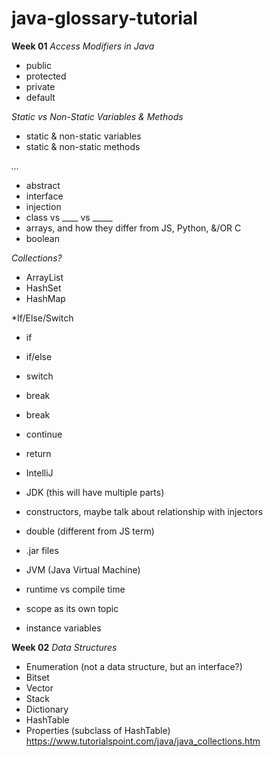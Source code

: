 # java-glossary-tutorial

**Week 01**
*Access Modifiers in Java*
- public
- protected
- private
- default

*Static vs Non-Static Variables & Methods*
- static & non-static variables
- static & non-static methods

*...*
- abstract 
- interface
- injection
- class vs ____ vs _____
- arrays, and how they differ from JS, Python, &/OR C
- boolean


*Collections?*
- ArrayList
- HashSet
- HashMap

*If/Else/Switch
- if
- if/else
- switch
- break

- break
- continue
- return

- IntelliJ
- JDK (this will have multiple parts)
- constructors, maybe talk about relationship with injectors
- double (different from JS term)
- .jar files
- JVM (Java Virtual Machine)
- runtime vs compile time
- scope as its own topic
- instance variables


**Week 02**
*Data Structures*
- Enumeration (not a data structure, but an interface?)
- Bitset
- Vector
- Stack
- Dictionary
- HashTable
- Properties (subclass of HashTable)
https://www.tutorialspoint.com/java/java_collections.htm
